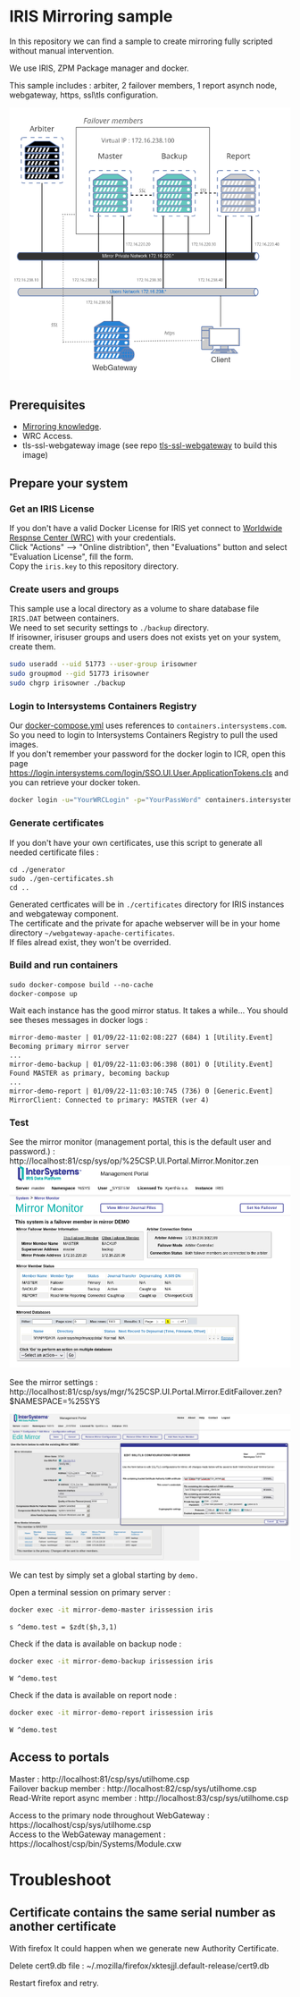 # IRIS Mirroring sample

In this repository we can find a sample to create mirroring fully scripted without manual intervention.  

We use IRIS, ZPM Package manager and docker.  

This sample includes : arbiter, 2 failover members, 1 report asynch node, webgateway, https, ssl\tls configuration.  

![overview](./img/network-schema-01.png)


## Prerequisites

 * [Mirroring knowledge](https://docs.intersystems.com/irislatest/csp/docbook/DocBook.UI.Page.cls?KEY=GHA_mirror).  
 * WRC Access.  
 * tls-ssl-webgateway image (see repo [tls-ssl-webgateway](https://github.com/lscalese/tls-ssl-webgateway) to build this image)

## Prepare your system

### Get an IRIS License

If you don't have a valid Docker License for IRIS yet connect to [Worldwide Respnse Center (WRC)](https://wrc.interystems.com) with your credentials.  
Click "Actions" --> "Online distribtion", then "Evaluations" button and select "Evaluation License", fill the form.  
Copy the `iris.key` to this repository directory.  


### Create users and groups

This sample use a local directory as a volume to share database file `IRIS.DAT` between containers.  
We need to set security settings to `./backup` directory.  
If irisowner, irisuser groups and users does not exists yet on your system, create them.  

```bash
sudo useradd --uid 51773 --user-group irisowner
sudo groupmod --gid 51773 irisowner
sudo chgrp irisowner ./backup
```

### Login to Intersystems Containers Registry

Our [docker-compose.yml](./docker-compose.yml) uses references to `containers.intersystems.com`.  
So you need to login to Intersystems Containers Registry to pull the used images.  
If you don't remember your password for the docker login to ICR, open this page https://login.intersystems.com/login/SSO.UI.User.ApplicationTokens.cls and you can retrieve your docker token.  



```bash
docker login -u="YourWRCLogin" -p="YourPassWord" containers.intersystems.com
```

### Generate certificates

If you don't have your own certificates, use this script to generate all needed certificate files : 

```
cd ./generator
sudo ./gen-certificates.sh
cd ..
```

Generated certficates will be in `./certificates` directory for IRIS instances and webgateway component.  
The certificate and the private for apache webserver will be in your home directory `~/webgateway-apache-certificates`.  
If files alread exist, they won't be overrided.  

### Build and run containers

```
sudo docker-compose build --no-cache
docker-compose up
```

Wait each instance has the good mirror status.  It takes a while...
You should see theses messages in docker logs :  

```
mirror-demo-master | 01/09/22-11:02:08:227 (684) 1 [Utility.Event] Becoming primary mirror server
...
mirror-demo-backup | 01/09/22-11:03:06:398 (801) 0 [Utility.Event] Found MASTER as primary, becoming backup
...
mirror-demo-report | 01/09/22-11:03:10:745 (736) 0 [Generic.Event] MirrorClient: Connected to primary: MASTER (ver 4)
```

### Test

See the mirror monitor (management portal, this is the default user and password.) : http://localhost:81/csp/sys/op/%25CSP.UI.Portal.Mirror.Monitor.zen  
![Mirror-Monitor](./img/mirror-monitor.png)

See the mirror settings : http://localhost:81/csp/sys/mgr/%25CSP.UI.Portal.Mirror.EditFailover.zen?$NAMESPACE=%25SYS  


![Mirror-Configuration](./img/mirror-config.png)

We can test by simply set a global starting by `demo.`

Open a terminal session on primary server : 

```bash
docker exec -it mirror-demo-master irissession iris
```
```ObjectScript
s ^demo.test = $zdt($h,3,1)
```

Check if the data is available on backup node : 

```bash
docker exec -it mirror-demo-backup irissession iris
```
```ObjectScript
W ^demo.test
```

Check if the data is available on report node : 

```bash
docker exec -it mirror-demo-report irissession iris
```
```ObjectScript
W ^demo.test
```


## Access to portals

Master : http://localhost:81/csp/sys/utilhome.csp  
Failover backup member : http://localhost:82/csp/sys/utilhome.csp  
Read-Write report async member : http://localhost:83/csp/sys/utilhome.csp  

Access to the primary node throughout WebGateway : https://localhost/csp/sys/utilhome.csp  
Access to the WebGateway management : https://localhost/csp/bin/Systems/Module.cxw  


# Troubleshoot

## Certificate contains the same serial number as another certificate

With firefox It could happen when we generate new Authority Certificate.  

Delete cert9.db file : ~/.mozilla/firefox/xktesjjl.default-release/cert9.db

Restart firefox and retry.  

